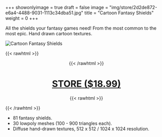 +++
showonlyimage = true
draft = false
image = "img/store/2d2de872-e6a4-4488-9031-1113c34dba51.jpg"
title = "Cartoon Fantasy Shields"
weight = 0
+++

All the shields your fantasy games need! From the most common to the most epic. Hand drawn cartoon textures.
<!--more-->

![Cartoon Fantasy Shields](/img/store/2d2de872-e6a4-4488-9031-1113c34dba51.jpg)

{{< rawhtml >}}<center>{{< /rawhtml >}}
# [STORE ($18.99)](https://assetstore.unity.com/packages/slug/253393)
{{< rawhtml >}}</center>{{< /rawhtml >}}

* 81 fantasy shields.
* 30 lowpoly meshes (100 - 900 triangles each).
* Diffuse hand-drawn textures, 512 x 512 / 1024 x 1024 resolution.